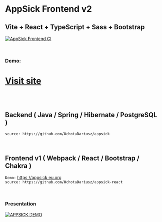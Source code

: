 # AppSick Frontend v2

## Vite + React + TypeScript + Sass + Bootstrap

[![AppSick Frontend CI](https://github.com/OchotaDariusz/appsick-frontend/actions/workflows/ci.yml/badge.svg)](https://github.com/OchotaDariusz/appsick-frontend/actions/workflows/ci.yml)

<br />

### Demo:
# [Visit site](https://v2.appsick.eu.org)

<br />
<br />

## Backend ( Java / Spring / Hibernate / PostgreSQL )

`source: https://github.com/OchotaDariusz/appsick`

<br />

## Frontend v1 ( Webpack / React / Bootstrap / Chakra )

`Demo:` https://appsick.eu.org <br />
`source: https://github.com/OchotaDariusz/appsick-react`

<br />

### Presentation

[![APPSICK DEMO](https://img.youtube.com/vi/lisbaJT8LfU/0.jpg)](https://www.youtube.com/watch?v=lisbaJT8LfU)
